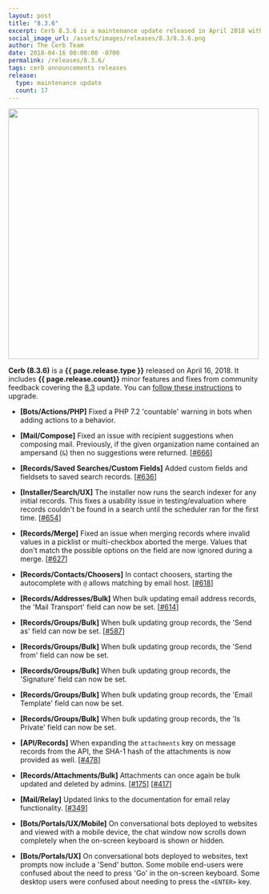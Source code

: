 ```yaml
---
layout: post
title: "8.3.6"
excerpt: Cerb 8.3.6 is a maintenance update released in April 2018 with 17 minor features and fixes from community feedback.
social_image_url: /assets/images/releases/8.3/8.3.6.png
author: The Cerb Team
date: 2018-04-16 00:00:00 -0700
permalink: /releases/8.3.6/
tags: cerb announcements releases
release:
  type: maintenance update
  count: 17
---
```


<div class="cerb-screenshot">
<img src="{{page.social_image_url}}" class="screenshot" width="500">
</div>

**Cerb (8.3.6)** is a **{{ page.release.type }}** released on April 16, 2018. It includes **{{ page.release.count}}** minor features and fixes from community feedback covering the [8.3](/releases/8.3/) update.  You can [follow these instructions](/docs/upgrading/) to upgrade.

* **[Bots/Actions/PHP]** Fixed a PHP 7.2 'countable' warning in bots when adding actions to a behavior.

* **[Mail/Compose]** Fixed an issue with recipient suggestions when composing mail. Previously, if the given organization name contained an ampersand (`&`) then no suggestions were returned. [[#666](https://github.com/jstanden/cerb/issues/666)]

* **[Records/Saved Searches/Custom Fields]** Added custom fields and fieldsets to saved search records. [[#636](https://github.com/jstanden/cerb/issues/636)]

* **[Installer/Search/UX]** The installer now runs the search indexer for any initial records. This fixes a usability issue in testing/evaluation where records couldn't be found in a search until the scheduler ran for the first time. [[#654](https://github.com/jstanden/cerb/issues/654)]

* **[Records/Merge]** Fixed an issue when merging records where invalid values in a picklist or multi-checkbox aborted the merge. Values that don't match the possible options on the field are now ignored during a merge. [[#627](https://github.com/jstanden/cerb/issues/627)]

* **[Records/Contacts/Choosers]** In contact choosers, starting the autocomplete with `@` allows matching by email host. [[#618](https://github.com/jstanden/cerb/issues/618)]

* **[Records/Addresses/Bulk]** When bulk updating email address records, the 'Mail Transport' field can now be set. [[#614](https://github.com/jstanden/cerb/issues/614)]

* **[Records/Groups/Bulk]** When bulk updating group records, the 'Send as' field can now be set. [[#587](https://github.com/jstanden/cerb/issues/587)]

* **[Records/Groups/Bulk]** When bulk updating group records, the 'Send from' field can now be set.

* **[Records/Groups/Bulk]** When bulk updating group records, the 'Signature' field can now be set.

* **[Records/Groups/Bulk]** When bulk updating group records, the 'Email Template' field can now be set.

* **[Records/Groups/Bulk]** When bulk updating group records, the 'Is Private' field can now be set.

* **[API/Records]** When expanding the `attachments` key on message records from the API, the SHA-1 hash of the attachments is now provided as well. [[#478](https://github.com/jstanden/cerb/issues/478)]

* **[Records/Attachments/Bulk]** Attachments can once again be bulk updated and deleted by admins. [[#175](https://github.com/jstanden/cerb/issues/175)] [[#417](https://github.com/jstanden/cerb/issues/417)]

* **[Mail/Relay]** Updated links to the documentation for email relay functionality. [[#349](https://github.com/jstanden/cerb/issues/349)]

* **[Bots/Portals/UX/Mobile]** On conversational bots deployed to websites and viewed with a mobile device, the chat window now scrolls down completely when the on-screen keyboard is shown or hidden.

* **[Bots/Portals/UX]** On conversational bots deployed to websites, text prompts now include a 'Send' button. Some mobile end-users were confused about the need to press 'Go' in the on-screen keyboard. Some desktop users were confused about needing to press the `<ENTER>` key.

